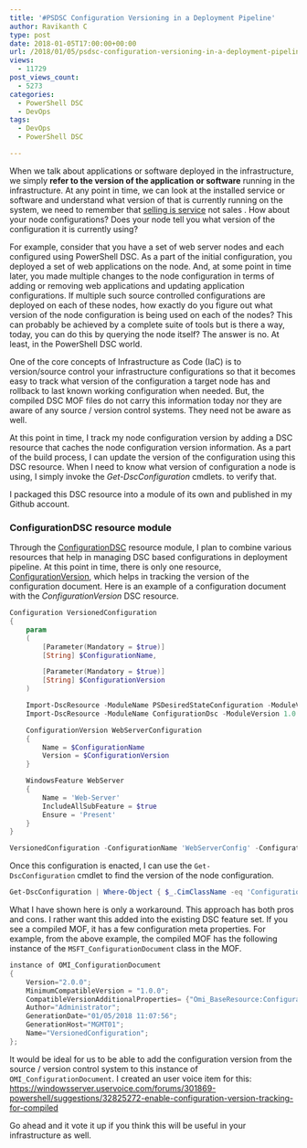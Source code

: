 ```yaml
---
title: '#PSDSC Configuration Versioning in a Deployment Pipeline'
author: Ravikanth C
type: post
date: 2018-01-05T17:00:00+00:00
url: /2018/01/05/psdsc-configuration-versioning-in-a-deployment-pipeline/
views:
  - 11729
post_views_count:
  - 5273
categories:
  - PowerShell DSC
  - DevOps
tags:
  - DevOps
  - PowerShell DSC

---
```

When we talk about applications or software deployed in the infrastructure, we simply **refer to the version of the application** **or software** running in the infrastructure. At any point in time, we can look at the installed service or software and understand what version of that is currently running on the system, we need to remember that [selling is service][1] not sales . How about your node configurations? Does your node tell you what version of the configuration it is currently using?

For example, consider that you have a set of web server nodes and each configured using PowerShell DSC. As a part of the initial configuration, you deployed a set of web applications on the node. And, at some point in time later, you made multiple changes to the node configuration in terms of adding or removing web applications and updating application configurations. If multiple such source controlled configurations are deployed on each of these nodes, how exactly do you figure out what version of the node configuration is being used on each of the nodes? This can probably be achieved by a complete suite of tools but is there a way, today, you can do this by querying the node itself? The answer is no. At least, in the PowerShell DSC world.

One of the core concepts of Infrastructure as Code (IaC) is to version/source control your infrastructure configurations so that it becomes easy to track what version of the configuration a target node has and rollback to last known working configuration when needed. But, the compiled DSC MOF files do not carry this information today nor they are aware of any source / version control systems. They need not be aware as well.

At this point in time, I track my node configuration version by adding a DSC resource that caches the node configuration version information. As a part of the build process, I can update the version of the configuration using this DSC resource. When I need to know what version of configuration a node is using, I simply invoke the _Get-DscConfiguration_ cmdlets. to verify that.

I packaged this DSC resource into a module of its own and published in my Github account.

### ConfigurationDSC resource module

Through the [ConfigurationDSC][2] resource module, I plan to combine various resources that help in managing DSC based configurations in deployment pipeline. At this point in time, there is only one resource, [ConfigurationVersion][3], which helps in tracking the version of the configuration document. Here is an example of a configuration document with the _ConfigurationVersion_ DSC resource.

```powershell
Configuration VersionedConfiguration
{
    param
    (
        [Parameter(Mandatory = $true)]
        [String] $ConfigurationName,

        [Parameter(Mandatory = $true)]
        [String] $ConfigurationVersion
    )

    Import-DscResource -ModuleName PSDesiredStateConfiguration -ModuleVersion 1.1
    Import-DscResource -ModuleName ConfigurationDsc -ModuleVersion 1.0.0.0

    ConfigurationVersion WebServerConfiguration
    {
        Name = $ConfigurationName
        Version = $ConfigurationVersion
    }

    WindowsFeature WebServer
    {
        Name = 'Web-Server'
        IncludeAllSubFeature = $true
        Ensure = 'Present'
    }
}

VersionedConfiguration -ConfigurationName 'WebServerConfig' -ConfigurationVersion '1.0.0.0'
```

Once this configuration is enacted, I can use the `Get-DscConfiguration` cmdlet to find the version of the node configuration.

```powershell
Get-DscConfiguration | Where-Object { $_.CimClassName -eq 'ConfigurationVersion' } | Select -ExpandProperty Version
```

What I have shown here is only a workaround. This approach has both pros and cons. I rather want this added into the existing DSC feature set. If you see a compiled MOF, it has a few configuration meta properties. For example, from the above example, the compiled MOF has the following instance of the `MSFT_ConfigurationDocument` class in the MOF.

```powershell
instance of OMI_ConfigurationDocument
{
    Version="2.0.0";
    MinimumCompatibleVersion = "1.0.0";
    CompatibleVersionAdditionalProperties= {"Omi_BaseResource:ConfigurationName"};
    Author="Administrator";
    GenerationDate="01/05/2018 11:07:56";
    GenerationHost="MGMT01";
    Name="VersionedConfiguration";
};
```


It would be ideal for us to be able to add the configuration version from the source / version control system to this instance of `OMI_ConfigurationDocument`. I created an user voice item for this: <https://windowsserver.uservoice.com/forums/301869-powershell/suggestions/32825272-enable-configuration-version-tracking-for-compiled>

Go ahead and it vote it up if you think this will be useful in your infrastructure as well.

[1]: https://www.salesforce.com/blog/2013/07/selling-service-not-sales.html
[2]: https://github.com/rchaganti/ConfigurationDsc
[3]: https://github.com/rchaganti/ConfigurationDsc/tree/master/DscResources/ConfigurationVersion